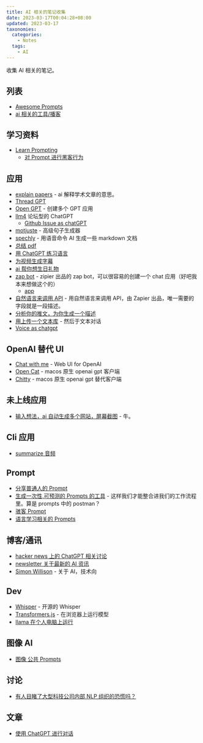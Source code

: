 ```yaml
---
title: AI 相关的笔记收集
date: 2023-03-17T00:04:28+08:00
updated: 2023-03-17
taxonomies:
  categories:
    - Notes
  tags:
    - AI
---
```


收集 AI 相关的笔记。

<!-- more -->

## 列表

- [Awesome Prompts ](https://github.com/f/awesome-chatgpt-prompts)
- [ai 相关的工具/播客](https://www.aicyclopedia.com/)

## 学习资料

- [Learn Prompting](https://github.com/trigaten/Learn_Prompting)
  - [对 Prompt 进行黑客行为](https://learnprompting.org/docs/category/-prompt-hacking)

## 应用

- [explain papers](https://www.explainpaper.com) - ai 解释学术文章的意思。
- [Thread GPT](https://threadgpt.vercel.app/)
- [Open GPT](https://open-gpt.app/) - 创建多个 GPT 应用
- [llm4](https://llm4.dev/) 论坛型的 ChatGPT
  - [Github Issue as chatGPT](https://github.com/second-state/chat-with-chatgpt/issues)
- [motjuste](https://motjuste.ai/) - 高级句子生成器
- [spechly](https://markdowngpt.speechly.com/) - 用语音命令 AI 生成一些 markdown 文档
- [总结 pdf](https://www.wrotescan.com/)
- [用 ChatGPT 练习语言](https://alexw00.github.io/tandem-gpt/)
- [为视频生成字幕](https://freesubtitles.ai/)
- [ai 帮你想生日礼物](https://gen.gifts/)
- [zap bot](https://twitter.com/bentossell/status/1631331541992235010) - zipier 出品的 zap bot，可以很容易的创建一个 chat 应用（好吧我本来想做这个的）
  - [app](https://zapbots.zapier.com/)
- [自然语言来调用 API](https://zapier.com/l/natural-language-actions) - 用自然语言来调用 API，由 Zapier 出品，唯一需要的字段就是一段描述。
- [分析你的推文，为你生成一个描述](https://twitter-bot.com/)
- [用上传一个文本库](https://mottle.com/) - 然后于文本对话
- [Voice as chatgpt](https://talkto.chat/)

## OpenAI 替代 UI

- [Chat with me](https://www.chatwithme.chat/) - Web UI for OpenAI
- [Open Cat](https://apps.apple.com/us/app/opencat/id6445999201) - macos 原生 openai gpt 客户端
- [Chitty](https://apps.apple.com/us/app/chitty-ai-conversations/id6446221412?mt=12) - macos 原生 openai gpt 替代客户端

## 未上线应用

- [输入想法，ai 自动生成多个网站，屏幕截图](https://uizard.io/autodesigner/) - 牛。

## Cli 应用

- [summarize 音频](https://github.com/mcdallas/summarize)

## Prompt

- [分享普通人的 Prompt](https://www.ordinarypeopleprompts.com/)
- [生成一次性,可预测的 Prompts 的工具](https://forge.promptmetheus.com/) - 这样我们才能整合进我们的工作流程里。算是 prompts 中的 postman？
- [骇客 Prompt](https://www.jailbreakchat.com/)
- [语言学习相关的 Prompts](https://drorm.github.io/leah/)

## 博客/通讯

- [hacker news 上的 ChatGPT 相关讨论](https://neontomo.com/play/chatgpt-news/)
- [newsletter 关于最新的 AI 资讯](https://www.bensbites.co/)
- [Simon Willison](https://simonwillison.net/) - 关于 AI，技术向

## Dev

- [Whisper](https://github.com/ggerganov/whisper.cpp) - 开源的 Whisper
- [Transformers.js](https://github.com/xenova/transformers.js) - 在浏览器上运行模型
- [llama 在个人电脑上运行](https://simonwillison.net/2023/Mar/11/llama/)

## 图像 AI

- [图像 公共 Prompts](https://publicprompts.art/)

## 讨论

- [有人目睹了大型科技公司内部 NLP 组织的恐慌吗？](https://old.reddit.com/r/MachineLearning/comments/11rizyb/d_anyone_else_witnessing_a_panic_inside_nlp_orgs/)

## 文章

- [使用 ChatGPT 进行对话](https://10millionsteps.com/gpt-4-language-learning)
